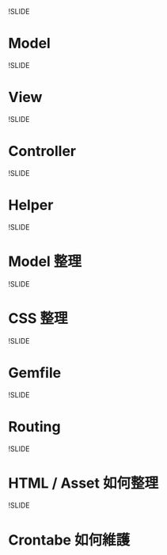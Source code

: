 !SLIDE

# Model

!SLIDE

# View

!SLIDE

# Controller

!SLIDE

# Helper

!SLIDE

# Model 整理

!SLIDE

# CSS 整理

!SLIDE

# Gemfile

!SLIDE

# Routing

!SLIDE

# HTML / Asset 如何整理

!SLIDE

# Crontabe 如何維護